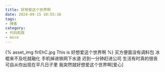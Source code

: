 ```yaml
---
title: 好想爱这个世界啊
date: 2024-09-15 10:55:16
tags:
- 博客
category:
- 代码和我
- more
---
```

{% asset_img fIrEhC.jpg This is 好想爱这个世界啊 %}
买方便面没有调料包
冰棍来不及吃就融化
手机掉进铁网下水道
迟到一分钟赶进公司
生活有时真的很丧
可自从你出现在平凡日子里
我突然就好想爱这个世界啊[爱心]